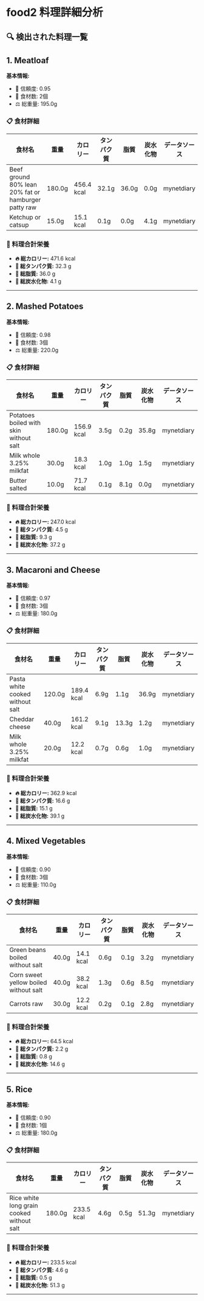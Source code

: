 # food2 料理詳細分析

## 🔍 検出された料理一覧

## 1. Meatloaf

**基本情報:**
- 🎯 信頼度: 0.95
- 🥕 食材数: 2個
- ⚖️ 総重量: 195.0g

### 📋 食材詳細

| 食材名 | 重量 | カロリー | タンパク質 | 脂質 | 炭水化物 | データソース |
|--------|------|----------|------------|------|----------|--------------|
| Beef ground 80% lean 20% fat or hamburger patty raw | 180.0g | 456.4 kcal | 32.1g | 36.0g | 0.0g | mynetdiary |
| Ketchup or catsup | 15.0g | 15.1 kcal | 0.1g | 0.0g | 4.1g | mynetdiary |

### 🔢 料理合計栄養

- **🔥 総カロリー:** 471.6 kcal
- **🥩 総タンパク質:** 32.3 g
- **🧈 総脂質:** 36.0 g
- **🍞 総炭水化物:** 4.1 g

---

## 2. Mashed Potatoes

**基本情報:**
- 🎯 信頼度: 0.98
- 🥕 食材数: 3個
- ⚖️ 総重量: 220.0g

### 📋 食材詳細

| 食材名 | 重量 | カロリー | タンパク質 | 脂質 | 炭水化物 | データソース |
|--------|------|----------|------------|------|----------|--------------|
| Potatoes boiled with skin without salt | 180.0g | 156.9 kcal | 3.5g | 0.2g | 35.8g | mynetdiary |
| Milk whole 3.25% milkfat | 30.0g | 18.3 kcal | 1.0g | 1.0g | 1.5g | mynetdiary |
| Butter salted | 10.0g | 71.7 kcal | 0.1g | 8.1g | 0.0g | mynetdiary |

### 🔢 料理合計栄養

- **🔥 総カロリー:** 247.0 kcal
- **🥩 総タンパク質:** 4.5 g
- **🧈 総脂質:** 9.3 g
- **🍞 総炭水化物:** 37.2 g

---

## 3. Macaroni and Cheese

**基本情報:**
- 🎯 信頼度: 0.97
- 🥕 食材数: 3個
- ⚖️ 総重量: 180.0g

### 📋 食材詳細

| 食材名 | 重量 | カロリー | タンパク質 | 脂質 | 炭水化物 | データソース |
|--------|------|----------|------------|------|----------|--------------|
| Pasta white cooked without salt | 120.0g | 189.4 kcal | 6.9g | 1.1g | 36.9g | mynetdiary |
| Cheddar cheese | 40.0g | 161.2 kcal | 9.1g | 13.3g | 1.2g | mynetdiary |
| Milk whole 3.25% milkfat | 20.0g | 12.2 kcal | 0.7g | 0.6g | 1.0g | mynetdiary |

### 🔢 料理合計栄養

- **🔥 総カロリー:** 362.9 kcal
- **🥩 総タンパク質:** 16.6 g
- **🧈 総脂質:** 15.1 g
- **🍞 総炭水化物:** 39.1 g

---

## 4. Mixed Vegetables

**基本情報:**
- 🎯 信頼度: 0.90
- 🥕 食材数: 3個
- ⚖️ 総重量: 110.0g

### 📋 食材詳細

| 食材名 | 重量 | カロリー | タンパク質 | 脂質 | 炭水化物 | データソース |
|--------|------|----------|------------|------|----------|--------------|
| Green beans boiled without salt | 40.0g | 14.1 kcal | 0.6g | 0.1g | 3.2g | mynetdiary |
| Corn sweet yellow boiled without salt | 40.0g | 38.2 kcal | 1.3g | 0.6g | 8.5g | mynetdiary |
| Carrots raw | 30.0g | 12.2 kcal | 0.2g | 0.1g | 2.8g | mynetdiary |

### 🔢 料理合計栄養

- **🔥 総カロリー:** 64.5 kcal
- **🥩 総タンパク質:** 2.2 g
- **🧈 総脂質:** 0.8 g
- **🍞 総炭水化物:** 14.6 g

---

## 5. Rice

**基本情報:**
- 🎯 信頼度: 0.90
- 🥕 食材数: 1個
- ⚖️ 総重量: 180.0g

### 📋 食材詳細

| 食材名 | 重量 | カロリー | タンパク質 | 脂質 | 炭水化物 | データソース |
|--------|------|----------|------------|------|----------|--------------|
| Rice white long grain cooked without salt | 180.0g | 233.5 kcal | 4.6g | 0.5g | 51.3g | mynetdiary |

### 🔢 料理合計栄養

- **🔥 総カロリー:** 233.5 kcal
- **🥩 総タンパク質:** 4.6 g
- **🧈 総脂質:** 0.5 g
- **🍞 総炭水化物:** 51.3 g

---

